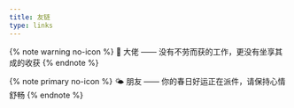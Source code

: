 ```yaml
---
title: 友链
type: links
---
```

{% note warning no-icon %}
🌸 大佬 —— 没有不劳而获的工作，更没有坐享其成的收获
{% endnote %}
<div>
    <div class="links-content">
        <div class="link-navigation_dalao" id="links1"></div>
    </div>
</div>

{% note primary no-icon %}
🌤️ 朋友 —— 你的春日好运正在派件，请保持心情舒畅
{% endnote %}

<div>
    <div class="links-content">
        <div class="link-navigation" id="links2"></div>
    </div>
</div>